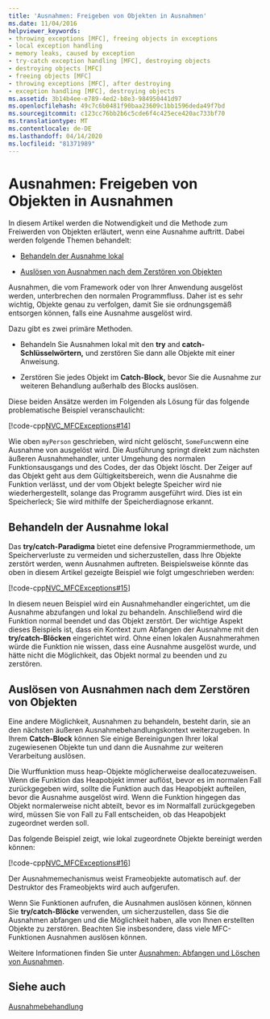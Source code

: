 ```yaml
---
title: 'Ausnahmen: Freigeben von Objekten in Ausnahmen'
ms.date: 11/04/2016
helpviewer_keywords:
- throwing exceptions [MFC], freeing objects in exceptions
- local exception handling
- memory leaks, caused by exception
- try-catch exception handling [MFC], destroying objects
- destroying objects [MFC]
- freeing objects [MFC]
- throwing exceptions [MFC], after destroying
- exception handling [MFC], destroying objects
ms.assetid: 3b14b4ee-e789-4ed2-b8e3-984950441d97
ms.openlocfilehash: 49c7c6b0481f90baa23609c1bb1596deda49f7bd
ms.sourcegitcommit: c123cc76bb2b6c5cde6f4c425ece420ac733bf70
ms.translationtype: MT
ms.contentlocale: de-DE
ms.lasthandoff: 04/14/2020
ms.locfileid: "81371989"
---
```

# <a name="exceptions-freeing-objects-in-exceptions"></a>Ausnahmen: Freigeben von Objekten in Ausnahmen

In diesem Artikel werden die Notwendigkeit und die Methode zum Freiwerden von Objekten erläutert, wenn eine Ausnahme auftritt. Dabei werden folgende Themen behandelt:

- [Behandeln der Ausnahme lokal](#_core_handling_the_exception_locally)

- [Auslösen von Ausnahmen nach dem Zerstören von Objekten](#_core_throwing_exceptions_after_destroying_objects)

Ausnahmen, die vom Framework oder von Ihrer Anwendung ausgelöst werden, unterbrechen den normalen Programmfluss. Daher ist es sehr wichtig, Objekte genau zu verfolgen, damit Sie sie ordnungsgemäß entsorgen können, falls eine Ausnahme ausgelöst wird.

Dazu gibt es zwei primäre Methoden.

- Behandeln Sie Ausnahmen lokal mit den **try** and **catch-Schlüsselwörtern,** und zerstören Sie dann alle Objekte mit einer Anweisung.

- Zerstören Sie jedes Objekt im **Catch-Block,** bevor Sie die Ausnahme zur weiteren Behandlung außerhalb des Blocks auslösen.

Diese beiden Ansätze werden im Folgenden als Lösung für das folgende problematische Beispiel veranschaulicht:

[!code-cpp[NVC_MFCExceptions#14](../mfc/codesnippet/cpp/exceptions-freeing-objects-in-exceptions_1.cpp)]

Wie oben `myPerson` geschrieben, wird nicht gelöscht, `SomeFunc`wenn eine Ausnahme von ausgelöst wird. Die Ausführung springt direkt zum nächsten äußeren Ausnahmehandler, unter Umgehung des normalen Funktionsausgangs und des Codes, der das Objekt löscht. Der Zeiger auf das Objekt geht aus dem Gültigkeitsbereich, wenn die Ausnahme die Funktion verlässt, und der vom Objekt belegte Speicher wird nie wiederhergestellt, solange das Programm ausgeführt wird. Dies ist ein Speicherleck; Sie wird mithilfe der Speicherdiagnose erkannt.

## <a name="handling-the-exception-locally"></a><a name="_core_handling_the_exception_locally"></a>Behandeln der Ausnahme lokal

Das **try/catch-Paradigma** bietet eine defensive Programmiermethode, um Speicherverluste zu vermeiden und sicherzustellen, dass Ihre Objekte zerstört werden, wenn Ausnahmen auftreten. Beispielsweise könnte das oben in diesem Artikel gezeigte Beispiel wie folgt umgeschrieben werden:

[!code-cpp[NVC_MFCExceptions#15](../mfc/codesnippet/cpp/exceptions-freeing-objects-in-exceptions_2.cpp)]

In diesem neuen Beispiel wird ein Ausnahmehandler eingerichtet, um die Ausnahme abzufangen und lokal zu behandeln. Anschließend wird die Funktion normal beendet und das Objekt zerstört. Der wichtige Aspekt dieses Beispiels ist, dass ein Kontext zum Abfangen der Ausnahme mit den **try/catch-Blöcken** eingerichtet wird. Ohne einen lokalen Ausnahmerahmen würde die Funktion nie wissen, dass eine Ausnahme ausgelöst wurde, und hätte nicht die Möglichkeit, das Objekt normal zu beenden und zu zerstören.

## <a name="throwing-exceptions-after-destroying-objects"></a><a name="_core_throwing_exceptions_after_destroying_objects"></a>Auslösen von Ausnahmen nach dem Zerstören von Objekten

Eine andere Möglichkeit, Ausnahmen zu behandeln, besteht darin, sie an den nächsten äußeren Ausnahmebehandlungskontext weiterzugeben. In Ihrem **Catch-Block** können Sie einige Bereinigungen Ihrer lokal zugewiesenen Objekte tun und dann die Ausnahme zur weiteren Verarbeitung auslösen.

Die Wurffunktion muss heap-Objekte möglicherweise deallocatezuweisen. Wenn die Funktion das Heapobjekt immer auflöst, bevor es im normalen Fall zurückgegeben wird, sollte die Funktion auch das Heapobjekt aufteilen, bevor die Ausnahme ausgelöst wird. Wenn die Funktion hingegen das Objekt normalerweise nicht abteilt, bevor es im Normalfall zurückgegeben wird, müssen Sie von Fall zu Fall entscheiden, ob das Heapobjekt zugeordnet werden soll.

Das folgende Beispiel zeigt, wie lokal zugeordnete Objekte bereinigt werden können:

[!code-cpp[NVC_MFCExceptions#16](../mfc/codesnippet/cpp/exceptions-freeing-objects-in-exceptions_3.cpp)]

Der Ausnahmemechanismus weist Frameobjekte automatisch auf. der Destruktor des Frameobjekts wird auch aufgerufen.

Wenn Sie Funktionen aufrufen, die Ausnahmen auslösen können, können Sie **try/catch-Blöcke** verwenden, um sicherzustellen, dass Sie die Ausnahmen abfangen und die Möglichkeit haben, alle von Ihnen erstellten Objekte zu zerstören. Beachten Sie insbesondere, dass viele MFC-Funktionen Ausnahmen auslösen können.

Weitere Informationen finden Sie unter [Ausnahmen: Abfangen und Löschen von Ausnahmen](../mfc/exceptions-catching-and-deleting-exceptions.md).

## <a name="see-also"></a>Siehe auch

[Ausnahmebehandlung](../mfc/exception-handling-in-mfc.md)

